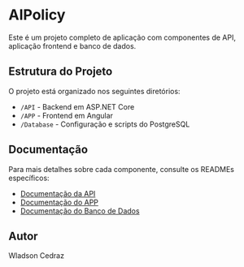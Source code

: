 # AIPolicy

Este é um projeto completo de aplicação com componentes de API, aplicação frontend e banco de dados.

## Estrutura do Projeto

O projeto está organizado nos seguintes diretórios:

- `/API` - Backend em ASP.NET Core
- `/APP` - Frontend em Angular
- `/Database` - Configuração e scripts do PostgreSQL

## Documentação

Para mais detalhes sobre cada componente, consulte os READMEs específicos:

- [Documentação da API](./API/README.md)
- [Documentação do APP](./APP/README.md)
- [Documentação do Banco de Dados](./Database/README.md)

## Autor

Wladson Cedraz